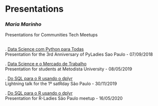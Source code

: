 # Presentations
### ***Maria Marinho***
Presentations for Communities Tech Meetups
##

. [Data Science com Python para Todas](https://bit.ly/DSPython)  
Presentation for the 3rd Anniversary of PyLadies Sao Paulo - 07/09/2018

. [Data Science e o Mercado de Trabalho](http://bit.ly/DataScience_MercadoTrabalho)       
Presentation for students at Metodista University - 08/05/2019

. [Do SQL para o R usando o dplyr](http://bit.ly/satRdaySP_SQL_R)  
Lightning talk for the 1º satRday São Paulo - 30/11/2019

. [Do SQL para o R usando o dplyr](http://bit.ly/RLadiesSaoPaulo_SQL_R)  
Presentation for R-Ladies São Paulo meetup - 16/05/2020

